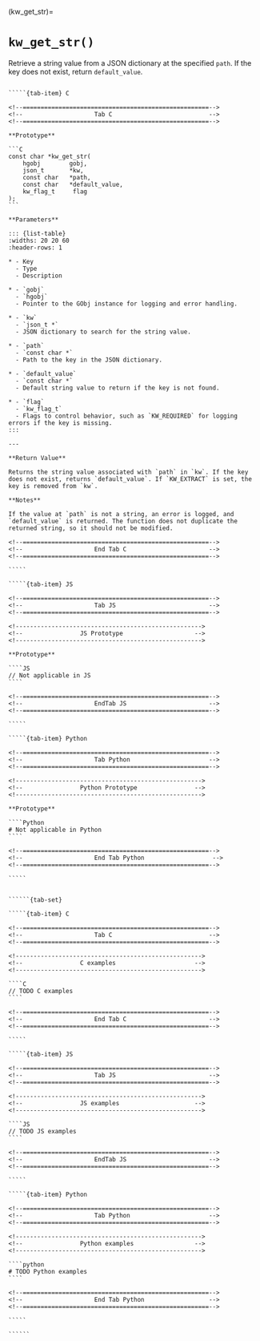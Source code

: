 <!-- ============================================================== -->
(kw_get_str)=
# `kw_get_str()`
<!-- ============================================================== -->

Retrieve a string value from a JSON dictionary at the specified `path`. If the key does not exist, return `default_value`.

<!------------------------------------------------------------>
<!--                    Prototypes                          -->
<!------------------------------------------------------------>

``````{tab-set}

`````{tab-item} C

<!--====================================================-->
<!--                    Tab C                           -->
<!--====================================================-->

**Prototype**

```C
const char *kw_get_str(
    hgobj        gobj,
    json_t       *kw,
    const char   *path,
    const char   *default_value,
    kw_flag_t     flag
);
```

**Parameters**

::: {list-table}
:widths: 20 20 60
:header-rows: 1

* - Key
  - Type
  - Description

* - `gobj`
  - `hgobj`
  - Pointer to the GObj instance for logging and error handling.

* - `kw`
  - `json_t *`
  - JSON dictionary to search for the string value.

* - `path`
  - `const char *`
  - Path to the key in the JSON dictionary.

* - `default_value`
  - `const char *`
  - Default string value to return if the key is not found.

* - `flag`
  - `kw_flag_t`
  - Flags to control behavior, such as `KW_REQUIRED` for logging errors if the key is missing.
:::

---

**Return Value**

Returns the string value associated with `path` in `kw`. If the key does not exist, returns `default_value`. If `KW_EXTRACT` is set, the key is removed from `kw`.

**Notes**

If the value at `path` is not a string, an error is logged, and `default_value` is returned. The function does not duplicate the returned string, so it should not be modified.

<!--====================================================-->
<!--                    End Tab C                       -->
<!--====================================================-->

`````

`````{tab-item} JS

<!--====================================================-->
<!--                    Tab JS                          -->
<!--====================================================-->

<!---------------------------------------------------->
<!--                JS Prototype                    -->
<!---------------------------------------------------->

**Prototype**

````JS
// Not applicable in JS
````

<!--====================================================-->
<!--                    EndTab JS                       -->
<!--====================================================-->

`````

`````{tab-item} Python

<!--====================================================-->
<!--                    Tab Python                      -->
<!--====================================================-->

<!---------------------------------------------------->
<!--                Python Prototype                -->
<!---------------------------------------------------->

**Prototype**

````Python
# Not applicable in Python
````

<!--====================================================-->
<!--                    End Tab Python                   -->
<!--====================================================-->

`````

``````

<!------------------------------------------------------------>
<!--                    Examples                            -->
<!------------------------------------------------------------>

```````{dropdown} Examples

``````{tab-set}

`````{tab-item} C

<!--====================================================-->
<!--                    Tab C                           -->
<!--====================================================-->

<!---------------------------------------------------->
<!--                C examples                      -->
<!---------------------------------------------------->

````C
// TODO C examples
````

<!--====================================================-->
<!--                    End Tab C                       -->
<!--====================================================-->

`````

`````{tab-item} JS

<!--====================================================-->
<!--                    Tab JS                          -->
<!--====================================================-->

<!---------------------------------------------------->
<!--                JS examples                     -->
<!---------------------------------------------------->

````JS
// TODO JS examples
````

<!--====================================================-->
<!--                    EndTab JS                       -->
<!--====================================================-->

`````

`````{tab-item} Python

<!--====================================================-->
<!--                    Tab Python                      -->
<!--====================================================-->

<!---------------------------------------------------->
<!--                Python examples                 -->
<!---------------------------------------------------->

````python
# TODO Python examples
````

<!--====================================================-->
<!--                    End Tab Python                  -->
<!--====================================================-->

`````

``````

```````

